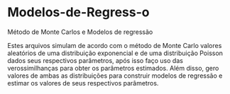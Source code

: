 # Modelos-de-Regress-o
Método de Monte Carlos e Modelos de regressão

Estes arquivos simulam de acordo com o método de Monte Carlo valores aleatórios de uma distribuição exponencial e de uma 
distribuição Poisson dados seus respectivos parâmetros, após isso faço uso das verossimilhanças para obter os parâmetros estimados.
Além disso, gero valores de ambas as distribuições para construir modelos de regressão e estimar os valores de seus respectivos 
parâmetros.
